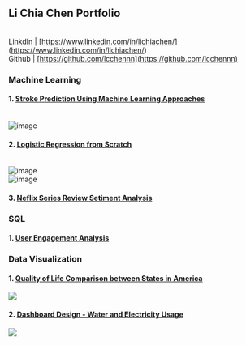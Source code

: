 ## Li Chia Chen Portfolio
<br> LinkdIn |  [https://www.linkedin.com/in/lichiachen/] (https://www.linkedin.com/in/lichiachen/)
<br> Github | [https://github.com/lcchennn](https://github.com/lcchennn)

### Machine Learning
#### 1. [Stroke Prediction Using Machine Learning Approaches](https://github.com/lcchennn/stroke_prediction)
   <br>![image](https://user-images.githubusercontent.com/52438350/111052402-4744d000-840f-11eb-9af2-ac4e820da3d7.png)
#### 2. [Logistic Regression from Scratch](https://github.com/lcchennn/logistic-regression-from-scratch/blob/main/logistic_regression_from_scratch.ipynb)
   <br>![image](https://user-images.githubusercontent.com/52438350/111052464-ce924380-840f-11eb-8c92-f8eb5af2ef39.png)
   <br>![image](https://user-images.githubusercontent.com/52438350/111052469-d4882480-840f-11eb-9fd5-0bdef5711aec.png)
#### 3. [Neflix Series Review Setiment Analysis](https://github.com/lcchennn/sentiment_analysis/blob/main/Stranger_Things_Review_Sentiment_Analysis.ipynb)

### SQL
#### 1. [User Engagement Analysis](https://databricks-prod-cloudfront.cloud.databricks.com/public/4027ec902e239c93eaaa8714f173bcfc/6402758502131374/3196245102143022/4057529092106587/latest.html)

### Data Visualization
#### 1. [Quality of Life Comparison between States in America](https://public.tableau.com/profile/li.chia.chen#!/vizhome/QualityofLifeComparisonbetweenStatesinAmerica/AVG)     
<html>
   <div class='tableauPlaceholder' id='viz1615680076809' style='position: relative'><noscript><a href='#'><img alt=' ' src='https:&#47;&#47;public.tableau.com&#47;static&#47;images&#47;Qu&#47;QualityofLifeComparisonbetweenStatesinAmerica&#47;AVG&#47;1_rss.png' style='border: none' /></a></noscript><object class='tableauViz'  style='display:none;'><param name='host_url' value='https%3A%2F%2Fpublic.tableau.com%2F' /> <param name='embed_code_version' value='3' /> <param name='site_root' value='' /><param name='name' value='QualityofLifeComparisonbetweenStatesinAmerica&#47;AVG' /><param name='tabs' value='no' /><param name='toolbar' value='yes' /><param name='static_image' value='https:&#47;&#47;public.tableau.com&#47;static&#47;images&#47;Qu&#47;QualityofLifeComparisonbetweenStatesinAmerica&#47;AVG&#47;1.png' /> <param name='animate_transition' value='yes' /><param name='display_static_image' value='yes' /><param name='display_spinner' value='yes' /><param name='display_overlay' value='yes' /><param name='display_count' value='yes' /><param name='language' value='en' /></object></div>                <script type='text/javascript'>                    var divElement = document.getElementById('viz1615680076809');                    var vizElement = divElement.getElementsByTagName('object')[0];                    if ( divElement.offsetWidth > 800 ) { vizElement.style.width='800px';vizElement.style.height='982px';} else if ( divElement.offsetWidth > 500 ) { vizElement.style.width='800px';vizElement.style.height='982px';} else { vizElement.style.width='100%';vizElement.style.height='1227px';}                     var scriptElement = document.createElement('script');                    scriptElement.src = 'https://public.tableau.com/javascripts/api/viz_v1.js';                    vizElement.parentNode.insertBefore(scriptElement, vizElement);                </script>
</html>

#### 2. [Dashboard Design - Water and Electricity Usage](https://public.tableau.com/profile/li.chia.chen#!/vizhome/Dashboard-ElectricityandWaterConsumptionStatus/ElectricityandWaterConsumptionStatus)
<html>
<div class='tableauPlaceholder' id='viz1615678311688' style='position: relative'><noscript><a href='#'><img alt=' ' src='https:&#47;&#47;public.tableau.com&#47;static&#47;images&#47;Da&#47;Dashboard-ElectricityandWaterConsumptionStatus&#47;ElectricityandWaterConsumptionStatus&#47;1_rss.png' style='border: none' /></a></noscript><object class='tableauViz'  style='display:none;'><param name='host_url' value='https%3A%2F%2Fpublic.tableau.com%2F' /> <param name='embed_code_version' value='3' /> <param name='site_root' value='' /><param name='name' value='Dashboard-ElectricityandWaterConsumptionStatus&#47;ElectricityandWaterConsumptionStatus' /><param name='tabs' value='no' /><param name='toolbar' value='yes' /><param name='static_image' value='https:&#47;&#47;public.tableau.com&#47;static&#47;images&#47;Da&#47;Dashboard-ElectricityandWaterConsumptionStatus&#47;ElectricityandWaterConsumptionStatus&#47;1.png' /> <param name='animate_transition' value='yes' /><param name='display_static_image' value='yes' /><param name='display_spinner' value='yes' /><param name='display_overlay' value='yes' /><param name='display_count' value='yes' /><param name='language' value='en' /></object></div>                <script type='text/javascript'>                    var divElement = document.getElementById('viz1615678311688');                    var vizElement = divElement.getElementsByTagName('object')[0];                    if ( divElement.offsetWidth > 800 ) { vizElement.style.width='942px';vizElement.style.height='557px';} else if ( divElement.offsetWidth > 500 ) { vizElement.style.width='942px';vizElement.style.height='557px';} else { vizElement.style.width='100%';vizElement.style.height='1977px';}                     var scriptElement = document.createElement('script');                    scriptElement.src = 'https://public.tableau.com/javascripts/api/viz_v1.js';                    vizElement.parentNode.insertBefore(scriptElement, vizElement);                </script>
 </html>
